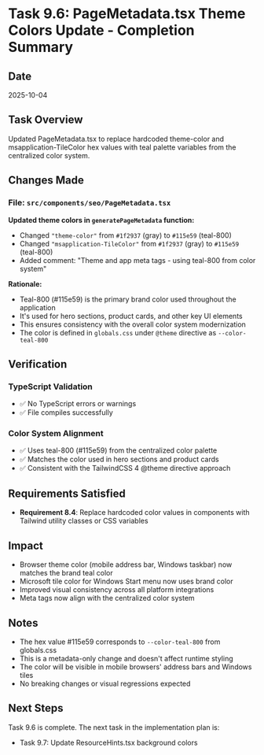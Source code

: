# Task 9.6: PageMetadata.tsx Theme Colors Update - Completion Summary

## Date
2025-10-04

## Task Overview
Updated PageMetadata.tsx to replace hardcoded theme-color and msapplication-TileColor hex values with teal palette variables from the centralized color system.

## Changes Made

### File: `src/components/seo/PageMetadata.tsx`

**Updated theme colors in `generatePageMetadata` function:**
- Changed `"theme-color"` from `#1f2937` (gray) to `#115e59` (teal-800)
- Changed `"msapplication-TileColor"` from `#1f2937` (gray) to `#115e59` (teal-800)
- Added comment: "Theme and app meta tags - using teal-800 from color system"

**Rationale:**
- Teal-800 (#115e59) is the primary brand color used throughout the application
- It's used for hero sections, product cards, and other key UI elements
- This ensures consistency with the overall color system modernization
- The color is defined in `globals.css` under `@theme` directive as `--color-teal-800`

## Verification

### TypeScript Validation
- ✅ No TypeScript errors or warnings
- ✅ File compiles successfully

### Color System Alignment
- ✅ Uses teal-800 (#115e59) from the centralized color palette
- ✅ Matches the color used in hero sections and product cards
- ✅ Consistent with the TailwindCSS 4 @theme directive approach

## Requirements Satisfied
- **Requirement 8.4**: Replace hardcoded color values in components with Tailwind utility classes or CSS variables

## Impact
- Browser theme color (mobile address bar, Windows taskbar) now matches the brand teal color
- Microsoft tile color for Windows Start menu now uses brand color
- Improved visual consistency across all platform integrations
- Meta tags now align with the centralized color system

## Notes
- The hex value #115e59 corresponds to `--color-teal-800` from globals.css
- This is a metadata-only change and doesn't affect runtime styling
- The color will be visible in mobile browsers' address bars and Windows tiles
- No breaking changes or visual regressions expected

## Next Steps
Task 9.6 is complete. The next task in the implementation plan is:
- Task 9.7: Update ResourceHints.tsx background colors
